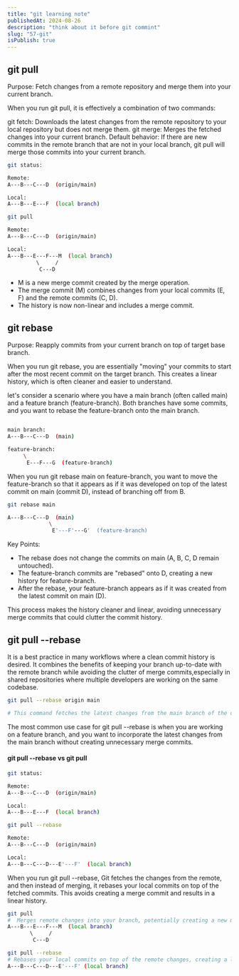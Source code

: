 ```yaml
---
title: "git learning note"
publishedAt: 2024-08-26
description: "think about it before git commint"
slug: "57-git"
isPublish: true
---
```


## git pull

Purpose: Fetch changes from a remote repository and merge them into your current branch.

When you run git pull, it is effectively a combination of two commands:

git fetch: Downloads the latest changes from the remote repository to your local repository but does not merge them.
git merge: Merges the fetched changes into your current branch.
Default behavior: If there are new commits in the remote branch that are not in your local branch, git pull will merge those commits into your current branch.

```bash
git status:

Remote:
A---B---C---D  (origin/main)

Local:
A---B---E---F  (local branch)

git pull

Remote:
A---B---C---D  (origin/main)

Local:
A---B---E---F---M  (local branch)
         \     /
          C---D

```

- M is a new merge commit created by the merge operation.
- The merge commit (M) combines changes from your local commits (E, F) and the remote commits (C, D).
- The history is now non-linear and includes a merge commit.

## git rebase

Purpose: Reapply commits from your current branch on top of target base branch.

When you run git rebase, you are essentially "moving" your commits to start after the most recent commit on the target branch. This creates a linear history, which is often cleaner and easier to understand.

let's consider a scenario where you have a main branch (often called main) and a feature branch (feature-branch). Both branches have some commits, and you want to rebase the feature-branch onto the main branch.

```bash

main branch:
A---B---C---D  (main)

feature-branch:
     \
      E---F---G  (feature-branch)

```

When you run git rebase main on feature-branch, you want to move the feature-branch so that it appears as if it was developed on top of the latest commit on main (commit D), instead of branching off from B.

```bash
git rebase main

A---B---C---D  (main)
             \
              E'---F'---G'  (feature-branch)

```

Key Points:

- The rebase does not change the commits on main (A, B, C, D remain untouched).
- The feature-branch commits are "rebased" onto D, creating a new history for feature-branch.
- After the rebase, your feature-branch appears as if it was created from the latest commit on main (D).

This process makes the history cleaner and linear, avoiding unnecessary merge commits that could clutter the commit history.

## git pull --rebase

It is a best practice in many workflows where a clean commit history is desired. It combines the benefits of keeping your branch up-to-date with the remote branch while avoiding the clutter of merge commits,especially in shared repositories where multiple developers are working on the same codebase.

```bash
git pull --rebase origin main

# This command fetches the latest changes from the main branch of the origin remote and rebases your current branch on top of those changes, effectively updating your branch with the latest code while maintaining a linear history.
```

The most common use case for git pull --rebase is when you are working on a feature branch, and you want to incorporate the latest changes from the main branch without creating unnecessary merge commits.

#### git pull --rebase vs git pull

```bash
git status:

Remote:
A---B---C---D  (origin/main)

Local:
A---B---E---F  (local branch)

git pull --rebase

Remote:
A---B---C---D  (origin/main)

Local:
A---B---C---D---E'---F'  (local branch)

```

When you run git pull --rebase, Git fetches the changes from the remote, and then instead of merging, it rebases your local commits on top of the fetched commits. This avoids creating a merge commit and results in a linear history.

```bash
git pull
#  Merges remote changes into your branch, potentially creating a new merge commit and resulting in a non-linear history.
A---B---E---F---M  (local branch)
       \     /
        C---D
```

```bash
git pull --rebase
# Rebases your local commits on top of the remote changes, creating a linear history without merge commits.
A---B---C---D---E'---F' (local branch)

```
